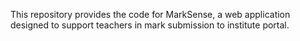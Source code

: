 This repository provides the code for MarkSense, a web application designed to support teachers in mark submission to institute portal.
